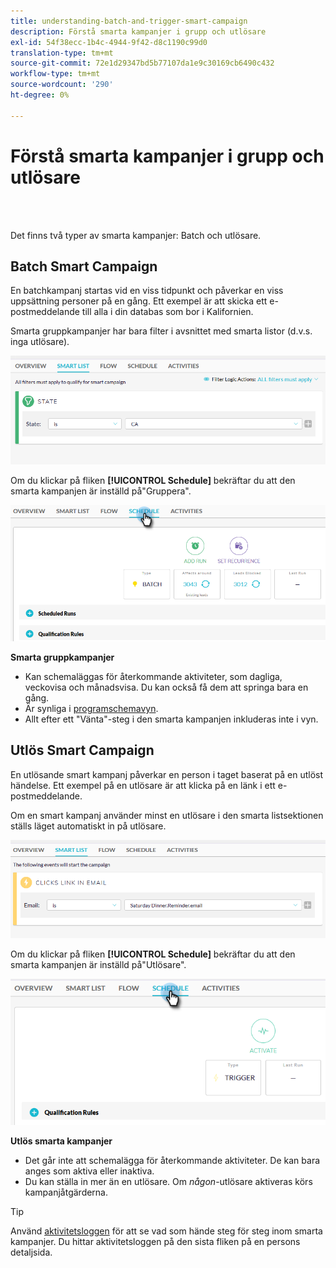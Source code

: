 ```yaml
---
title: understanding-batch-and-trigger-smart-campaign
description: Förstå smarta kampanjer i grupp och utlösare
exl-id: 54f38ecc-1b4c-4944-9f42-d8c1190c99d0
translation-type: tm+mt
source-git-commit: 72e1d29347bd5b77107da1e9c30169cb6490c432
workflow-type: tm+mt
source-wordcount: '290'
ht-degree: 0%

---
```


# Förstå smarta kampanjer i grupp och utlösare

<br> 

Det finns två typer av smarta kampanjer: Batch och utlösare.

## Batch Smart Campaign

En batchkampanj startas vid en viss tidpunkt och påverkar en viss uppsättning personer på en gång. Ett exempel är att skicka ett e-postmeddelande till alla i din databas som bor i Kalifornien.

Smarta gruppkampanjer har bara filter i avsnittet med smarta listor (d.v.s. inga utlösare).

![Bild ett](/help/sky/assets/smart-campaigns/understanding-batch-and-trigger-smart-campaigns/understanding-batch-and-trigger-smart-campaigns-1.png)

Om du klickar på fliken **[!UICONTROL Schedule]** bekräftar du att den smarta kampanjen är inställd på&quot;Gruppera&quot;.

![Bild två](/help/sky/assets/smart-campaigns/understanding-batch-and-trigger-smart-campaigns/understanding-batch-and-trigger-smart-campaigns-2.png)

**Smarta gruppkampanjer**

* Kan schemaläggas för återkommande aktiviteter, som dagliga, veckovisa och månadsvisa. Du kan också få dem att springa bara en gång.
* Är synliga i [programschemavyn](https://docs.marketo.com/display/DOCS/Navigating+the+Program+Schedule+View).
* Allt efter ett &quot;Vänta&quot;-steg i den smarta kampanjen inkluderas inte i vyn.

## Utlös Smart Campaign

En utlösande smart kampanj påverkar en person i taget baserat på en utlöst händelse. Ett exempel på en utlösare är att klicka på en länk i ett e-postmeddelande.

Om en smart kampanj använder minst en utlösare i den smarta listsektionen ställs läget automatiskt in på utlösare.

![Bild tre](/help/sky/assets/smart-campaigns/understanding-batch-and-trigger-smart-campaigns/understanding-batch-and-trigger-smart-campaigns-3.png)

Om du klickar på fliken **[!UICONTROL Schedule]** bekräftar du att den smarta kampanjen är inställd på&quot;Utlösare&quot;.

![Bild fyra](/help/sky/assets/smart-campaigns/understanding-batch-and-trigger-smart-campaigns/understanding-batch-and-trigger-smart-campaigns-4.png)

**Utlös smarta kampanjer**

* Det går inte att schemalägga för återkommande aktiviteter. De kan bara anges som aktiva eller inaktiva.
* Du kan ställa in mer än en utlösare. Om _någon_-utlösare aktiveras körs kampanjåtgärderna.

>[!TIP]
>
>Använd [aktivitetsloggen](https://docs.marketo.com/display/DOCS/Locate+the+Activity+Log+for+a+Person) för att se vad som hände steg för steg inom smarta kampanjer. Du hittar aktivitetsloggen på den sista fliken på en persons detaljsida.
